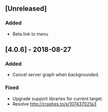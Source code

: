 ## [Unreleased]

### Added

- Beta link to menu

## [4.0.6] - 2018-08-27

### Added

- Cancel server graph when backgrounded.

### Fixed

- Upgrade support libraries for current target.
- Resolve http://crashes.to/s/107437021a3
